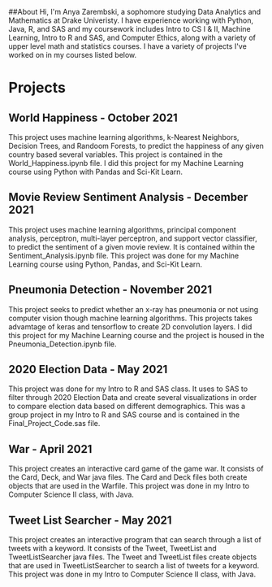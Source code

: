 ##About
Hi, I'm Anya Zarembski, a sophomore studying Data Analytics and Mathematics at Drake Univeristy. I have experience working with Python, Java, R, and SAS and my coursework includes Intro to CS I & II, Machine Learning, Intro to R and SAS, and Computer Ethics, along with a variety of upper level math and statistics courses. I have a variety of projects I've worked on in my courses listed below. 


# Projects
## World Happiness - October 2021
This project uses machine learning algorithms, k-Nearest Neighbors, Decision Trees, and Randoom Forests, to predict the happiness of any given country based several variables. This project is contained in the World_Happiness.ipynb file. I did this project for my Machine Learning course using Python with Pandas and Sci-Kit Learn. 

## Movie Review Sentiment Analysis - December 2021
This project uses machine learning algorithms, principal component analysis, perceptron, multi-layer perceptron, and support vector classifier, to predict the sentiment of a given movie review. It is contained within the Sentiment_Analysis.ipynb file. This project was done for my Machine Learning course using Python, Pandas, and Sci-Kit Learn. 

## Pneumonia Detection - November 2021
This project seeks to predict whether an x-ray has pneumonia or not using computer vision though machine learning algorithms. This projects takes advamtage of keras and tensorflow to create 2D convolution layers. I did this project for my Machine Learning course and the project is housed in the Pneumonia_Detection.ipynb file. 

## 2020 Election Data - May 2021
This project was done for my Intro to R and SAS class. It uses to SAS to filter through 2020 Election Data and create several visualizations in order to compare election data based on different demographics. This was a group project in my Intro to R and SAS course and is contained in the Final_Project_Code.sas file. 

## War - April 2021
This project creates an interactive card game of the game war. It consists of the Card, Deck, and War java files. The Card and Deck files both create objects that are used in the Warfile. This project was done in my Intro to Computer Science II class, with Java. 

## Tweet List Searcher - May 2021
This project creates an interactive program that can search through a list of tweets with a keyword. It consists of the Tweet, TweetList and TweetListSearcher java files. The Tweet and TweetList files create objects that are used in TweetListSearcher to search a list of tweets for a keyword. This project was done in my Intro to Computer Science II class, with Java. 

